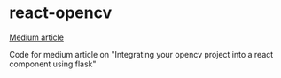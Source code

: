 # react-opencv

[Medium article](https://medium.com/@jadomene99/integrating-your-opencv-project-into-a-react-component-using-flask-6bcf909c07f4)

Code for medium article on "Integrating your opencv project into a react component using flask"
